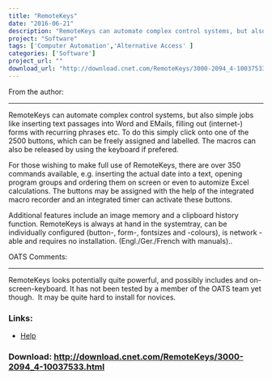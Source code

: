 ```yaml
---
title: "RemoteKeys"
date: "2016-06-21"
description: "RemoteKeys can automate complex control systems, but also simple jobs like inserting text passages into Word and Emails. Automation allows complex sequences of keystrokes and mouse clicks to be carried out at the touch of a button. Note: Freeware. The original homepage and download links broken, removed and replaced respectively."
project: "Software"
tags: ['Computer Automation','Alternative Access' ]
categories: ['Software']
project_url: ""
download_url: "http://download.cnet.com/RemoteKeys/3000-2094_4-10037533.html"
---
```

From the author:  

-------------------

  
RemoteKeys can automate complex control systems, but also simple jobs like inserting text passages into Word and EMails, filling out (internet-) forms with recurring phrases etc. To do this simply click onto one of the 2500 buttons, which can be freely assigned and labelled. The macros can also be released by using the keyboard if prefered.

  
For those wishing to make full use of RemoteKeys, there are over 350 commands available, e.g. inserting the actual date into a text, opening program groups and ordering them on screen or even to automize Excel calculations. The buttons may be assigned with the help of the integrated macro recorder and an integrated timer can activate these buttons.

  
Additional features include an image memory and a clipboard history function. RemoteKeys is always at hand in the systemtray, can be individually configured (button-, form-, fontsizes and -colours), is network - able and requires no installation. (Engl./Ger./French with manuals)..

OATS Comments:  

-----------------

RemoteKeys looks potentially quite powerful, and possibly includes and on-screen-keyboard. It has not been tested by a member of the OATS team yet though.  It may be quite hard to install for novices.

### Links:
- <a href="http://www.oatsoft.org/Software/RemoteKeys/help">Help</a>

### Download: http://download.cnet.com/RemoteKeys/3000-2094_4-10037533.html 
